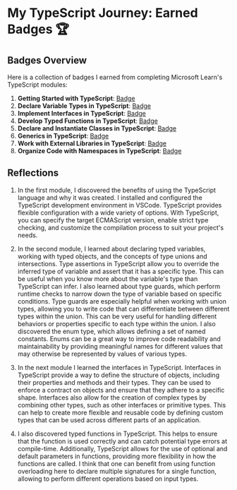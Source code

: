 # My TypeScript Journey: Earned Badges 🏆

## Badges Overview

Here is a collection of badges I earned from completing Microsoft Learn's TypeScript modules:

1. **Getting Started with TypeScript**: [Badge](https://learn.microsoft.com/api/achievements/share/en-us/alv0425/8R645S6W?sharingId=31EA8433DACC585)
2. **Declare Variable Types in TypeScript**: [Badge](https://learn.microsoft.com/api/achievements/share/en-us/alv0425/EJ7HBSMP?sharingId=31EA8433DACC585)
3. **Implement Interfaces in TypeScript**: [Badge](https://learn.microsoft.com/api/achievements/share/en-us/alv0425/N79TX2HF?sharingId=31EA8433DACC585)
4. **Develop Typed Functions in TypeScript**: [Badge](https://learn.microsoft.com/api/achievements/share/en-us/alv0425/EJ7WNN2P?sharingId=31EA8433DACC585)
5. **Declare and Instantiate Classes in TypeScript**: [Badge]()
6. **Generics in TypeScript**: [Badge]()
7. **Work with External Libraries in TypeScript**: [Badge]()
8. **Organize Code with Namespaces in TypeScript**: [Badge]()

## Reflections

1. In the first module, I discovered the benefits of using the TypeScript language and why it was created. I installed and configured the TypeScript development environment in VSCode. TypeScript provides flexible configuration with a wide variety of options. With TypeScript, you can specify the target ECMAScript version, enable strict type checking, and customize the compilation process to suit your project's needs.

2. In the second module, I learned about declaring typed variables, working with typed objects, and the concepts of type unions and intersections. Type assertions in TypeScript allow you to override the inferred type of variable and assert that it has a specific type. This can be useful when you know more about the variable's type than TypeScript can infer. I also learned about type guards, which perform runtime checks to narrow down the type of variable based on specific conditions. Type guards are especially helpful when working with union types, allowing you to write code that can differentiate between different types within the union. This can be very useful for handling different behaviors or properties specific to each type within the union. I also discovered the enum type, which allows defining a set of named constants. Enums can be a great way to improve code readability and maintainability by providing meaningful names for different values that may otherwise be represented by values of various types. 

3. In the next module I learned the interfaces in TypeScript. Interfaces in TypeScript provide a way to define the structure of objects, including their properties and methods and their types. They can be used to enforce a contract on objects and ensure that they adhere to a specific shape. Interfaces also allow for the creation of complex types by combining other types, such as other interfaces or primitive types. This can help to create more flexible and reusable code by defining custom types that can be used across different parts of an application. 

4. I also discovered typed functions in TypeScript. This helps to ensure that the function is used correctly and can catch potential type errors at compile-time. Additionally, TypeScript allows for the use of optional and default parameters in functions, providing more flexibility in how the functions are called. I think that one can benefit from using function overloading here to declare multiple signatures for a single function, allowing to perform different operations based on input types.

